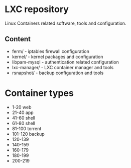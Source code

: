 LXC repository
==============

Linux Containers related software, tools and configuration.

Content
-------

* ferm/ - iptables firewall configuration
* kernel/ - kernel packages and configuration
* libpam-mysql - authentication related configuration
* lxc-manager/ - LXC container manager and tools
* rsnapshot/ - backup configuration and tools

Container types
===============

* 1-20    web
* 21-40    app
* 41-60    shell
* 61-80    shell
* 81-100   torrent
* 101-120   backup
* 120-139
* 140-159
* 160-179
* 180-199
* 200-219

